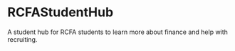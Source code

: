 # RCFAStudentHub
A student hub for RCFA students to learn more about finance and help with recruiting.
